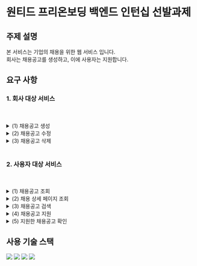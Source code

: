 <h1>원티드 프리온보딩 백엔드 인턴십 선발과제</h1>

<h2>주제 설명</h2>
본 서비스는 기업의 채용을 위한 웹 서비스 입니다.<br>
회사는 채용공고를 생성하고, 이에 사용자는 지원합니다.

<h2>요구 사항</h2>
<h3>1. 회사 대상 서비스</h3><br><br>
<details>
   <summary>
      (1) 채용공고 생성
   </summary>
</details>
<details>
   <summary>
      (2) 채용공고 수정
   </summary>
</details>
<details>
   <summary>
      (3) 채용공고 삭제
   </summary>
</details>
<br>
<h3>2. 사용자 대상 서비스</h3><br><br>
<details>
   <summary>
      (1) 채용공고 조회
   </summary>
</details>
<details>
   <summary>
      (2) 채용 상세 페이지 조회
   </summary>
</details>
<details>
   <summary>
      (3) 채용공고 검색
   </summary>
</details>
<details>
   <summary>
      (4) 채용공고 지원
   </summary>
</details>
<details>
   <summary>
      (5) 지원한 채용공고 확인
   </summary>
</details>

<h2>사용 기술 스택</h2>
    <img src="https://img.shields.io/badge/Java-ED8B00?style=for-the-badge&logo=openjdk&logoColor=white">
    <img src="https://img.shields.io/badge/Spring-6DB33F?style=for-the-badge&logo=spring&logoColor=white">
    <img src="https://img.shields.io/badge/MariaDB-003545?style=for-the-badge&logo=mariadb&logoColor=white">
    <img src="https://img.shields.io/badge/Hibernate-59666C?style=for-the-badge&logo=Hibernate&logoColor=white">

